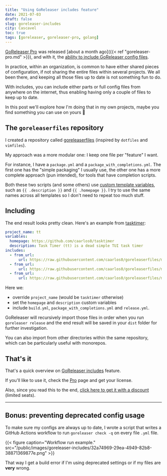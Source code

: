 ```yaml
---
title: "Using GoReleaser includes feature"
date: 2021-07-03
draft: false
slug: goreleaser-includes
city: Cascavel
toc: true
tags: [goreleaser, goreleaser-pro, golang]
---
```


[GoReleaser Pro](https://goreleaser.com/pro) was released [about a month ago]({{< ref "goreleaser-pro.md" >}}), and with it, the [ability to include GoReleaser config files](https://goreleaser.com/customization/includes/).

In practice, within an organization, is common to have either shared pieces of configuration, if not sharing the entire files within several projects. We all been there, and keeping all those files up to date is not something fun to do.

With includes, you can include either parts or full config files from anywhere on the internet, thus enabling having only a couple of files to keep up to date.

In this post we'll explore how I'm doing that in my own projects, maybe you find something you can use on yours 🙂

## The `goreleaserfiles` repository

I created a repository called [goreleaserfiles](https://github.com/caarlos0/.goreleaserfiles) (inspired by `dotfiles` and `vimfiles`).

My approach was a more modular one: I keep one file per "feature" I want.

For instance, I have a `package.yml` and a `package_with_completions.yml`. The first one has the "simple packaging" I usually use, the other one has a more complete approach (pun intended), for tools that have completion scripts.

Both these two scripts (and some others) use [custom template variables](https://goreleaser.com/customization/templates/#custom-variables), such as `{{ .description }}` and `{{ .homepage }}`. I try to use the same names across all templates so I don't need to repeat too much stuff.

## Including

The end result looks pretty clean. Here's an example from [tasktimer](https://github.com/caarlos0/tasktimer):

```yaml
project_name: tt
variables:
  homepage: https://github.com/caarlos0/tasktimer
  description: Task Timer (tt) is a dead simple TUI task timer
includes:
  - from_url:
      url: https://raw.githubusercontent.com/caarlos0/goreleaserfiles/main/build.yml
  - from_url:
      url: https://raw.githubusercontent.com/caarlos0/goreleaserfiles/main/package_with_completions.yml
  - from_url:
      url: https://raw.githubusercontent.com/caarlos0/goreleaserfiles/main/release.yml
```

Here we:

- override `project_name` (would be `tasktimer` otherwise)
- set the `homepage` and `description` custom variables
- include `build.yml`, `package_with_completions.yml` and `release.yml`.

GoReleaser will recursively import those files in order when you run `goreleaser release` and the end result will be saved in your `dist` folder for further investigation.

You can also import from other directories within the same repository, which can be particularly useful with monorepos.

## That's it

That's a quick overview on [GoReleaser includes](https://goreleaser.com/customization/includes/) feature.

If you'll like to use it, check the [Pro](https://goreleaser.com/pro) page and get your license.

Also, since you read this to the end, [click here to get it with a discount](https://gumroad.com/l/goreleaser/jdny4po) (limited seats).

---

## Bonus: preventing deprecated config usage

To make sure my configs are always up to date, I wrote a script that writes a GitHub Actions workflow to run `goreleaser check -q` on every file `.yml` file.

{{< figure caption="Workflow run example." src="/public/images/goreleaser-includes/32a74969-29ea-4949-82b8-38871369877e.png" >}}

That way I get a build error if I'm using deprecated settings or if my files are **very** wrong.
